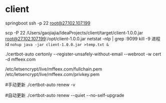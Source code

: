 # client
springboot
ssh -p 22 root@27.102.107.199

scp -P 22 /Users/gaojiajia/IdeaProjects/client/target/client-1.0.0.jar root@27.102.107.199:/opt/client-1.0.0.jar
netstat -nlp | grep :9099
kill -9 进程id
`nohup java -jar client-1.0.0.jar >temp.txt &`


./certbot-auto certonly --register-unsafely-without-email --webroot -w cert -d mffeex.com

/etc/letsencrypt/live/mffeex.com/fullchain.pem
/etc/letsencrypt/live/mffeex.com/privkey.pem

#手动更新
./certbot-auto  renew   -v


#自动更新
./certbot-auto  renew  --quiet  --no-self-upgrade
